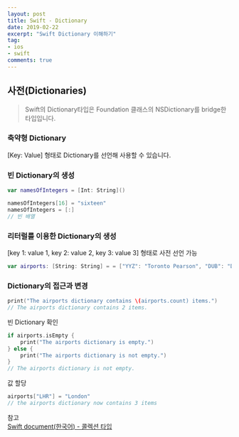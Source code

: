 ```yaml
---
layout: post
title: Swift - Dictionary
date: 2019-02-22
excerpt: "Swift Dictionary 이해하기"
tag:
- ios
- swift
comments: true
---
```


## 사전(Dictionaries)

> Swift의 Dictionary타입은 Foundation 클래스의 NSDictionary를 bridge한 타입입니다.

### 축약형 Dictionary

[Key: Value] 형태로 Dictionary를 선언해 사용할 수 있습니다.

### 빈 Dictionary의 생성
```swift
var namesOfIntegers = [Int: String]()
```
```swift
namesOfIntegers[16] = "sixteen"
namesOfIntegers = [:]
// 빈 배열
```
### 리터럴를 이용한 Dictionary의 생성

[key 1: value 1, key 2: value 2, key 3: value 3] 형태로 사전 선언 가능
```swift
var airports: [String: String] = = ["YYZ": "Toronto Pearson", "DUB": "Dublin"]
```
### Dictionary의 접근과 변경
```swift
print("The airports dictionary contains \(airports.count) items.")
// The airports dictionary contains 2 items.
```
빈 Dictionary 확인
```swift
if airports.isEmpty {
    print("The airports dictionary is empty.")
} else {
    print("The airports dictionary is not empty.")
}
// The airports dictionary is not empty.
```
값 할당
```swift
airports["LHR"] = "London"
// the airports dictionary now contains 3 items
```

참고  
[Swift document(한국어) - 콜렉션 타입](https://jusung.gitbook.io/the-swift-language-guide/untitled-1)  